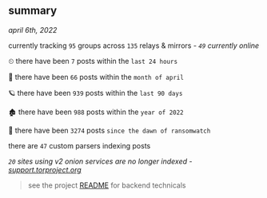
## summary
_april 6th, 2022_

currently tracking `95` groups across `135` relays & mirrors - _`49` currently online_

⏲ there have been `7` posts within the `last 24 hours`

🦈 there have been `66` posts within the `month of april`

🪐 there have been `939` posts within the `last 90 days`

🏚 there have been `988` posts within the `year of 2022`

🦕 there have been `3274` posts `since the dawn of ransomwatch`

there are `47` custom parsers indexing posts

_`20` sites using v2 onion services are no longer indexed - [support.torproject.org](https://support.torproject.org/onionservices/v2-deprecation/)_

> see the project [README](https://github.com/thetanz/ransomwatch#ransomwatch--) for backend technicals
